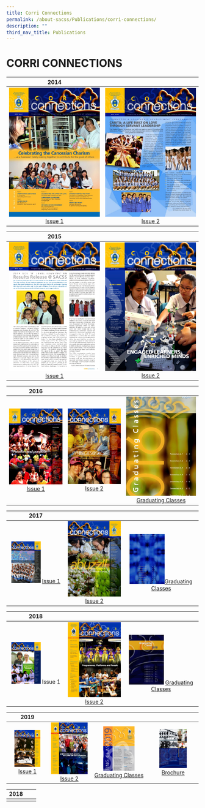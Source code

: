 ```yaml
---
title: Corri Connections
permalink: /about-sacss/Publications/corri-connections/
description: ""
third_nav_title: Publications
---
```

# CORRI CONNECTIONS

|  2014 |   | 
|:---:|:---:|
| ![](/images/About%20us/CORRI%20CONNECTIONS/corri14.jpg) <a href="/files/About%20us/SAC_14_CC-web.pdf" target = "_blank"> Issue 1 </a> | ![](/images/About%20us/CORRI%20CONNECTIONS/sac_corri_14_issue2.jpg) <a href="/files/About%20us/SAC_14_CC2-web.pdf" target = "_blank"> Issue 2 </a>  |

|2015  |   | 
|:---:|:---:|
|![](/images/About%20us/CORRI%20CONNECTIONS/SAC15-CORRI1-web_pages-to-jpg-0001.jpg) <a href="/files/About%20us/SAC15-CORRI1-web.pdf" target = "_blank"> Issue 1 </a>  | ![](/images/About%20us/CORRI%20CONNECTIONS/SAC15-CORRI_2-web_page-0001.jpg) <a href="/files/About%20us/SAC15-CORRI_2-web.pdf" target = "_blank"> Issue 2 </a> | 

|  2016 |   |   |
|:---:|:---:|:---:|
| ![](/images/About%20us/CORRI%20CONNECTIONS/SAC16-CORRI_1-web_pages-to-jpg-0001-724x1024.jpg) <a href="/files/About%20us/SAC16-CORRI_1-web.pdf" target = "_blank"> Issue 1 </a>   | ![](/images/About%20us/CORRI%20CONNECTIONS/SAC16_CC2-web_page-0001-724x1024.jpg) <a href="/files/About%20us/SAC16_CC2-web.pdf" target = "_blank"> Issue 2 </a> | ![](/images/About%20us/CORRI%20CONNECTIONS/SAC16_CC2-IN-web_page-0001.jpg) <a href="/files/About%20us/SAC16_CC2-IN-web.pdf" target = "_blank">Graduating Classes </a> |

|  2017 |   |   |
|:---:|:---:|:---:|
| <img src="/images/About%20us/CORRI%20CONNECTIONS/SAC17-CORRI-1-web-page-001-scaled.jpg" style="width:55%">  <a href="/files/About%20us/SAC17-CORRI-1-web.pdf" target = "_blank"> Issue 1 </a>  | ![](/images/About%20us/CORRI%20CONNECTIONS/SAC17-C2_Pub-web-page-001-724x1024.jpg) <a href="/files/About%20us/SAC17-C2_Pub-web.pdf" target = "_blank"> Issue 2 </a>  | <img src="/images/About%20us/CORRI%20CONNECTIONS/SAC17-CORRI2_Gradweb-page-001-1.jpg" style="width:50%"><a href="/files/About%20us/SAC17-CORRI2_Gradweb.pdf" target = "_blank">Graduating Classes</a>  |



|  2018 |   |   |
|:---:|:---:|:---:|
|<img src="/images/About%20us/CORRI%20CONNECTIONS/SAC18-CORRI-Issue1-app-page-001-2-scaled.jpg" style="width:55%"> Issue 1  | ![](/images/About%20us/CORRI%20CONNECTIONS/SAC18-CORRI_2-Pub-web-page-001-724x1024.jpg) <a href="/files/About%20us/SAC18-CORRI_2-Pub-web.pdf" target = "_blank">Issue 2</a>  |<img src="/images/About%20us/CORRI%20CONNECTIONS/SAC18-CORRI_2-Grad-web-page-001.jpg" style="width:50%"> <a href="/files/About%20us/SAC18-CORRI_2-Grad-web.pdf" target = "_blank">Graduating Classes</a>  |

|  2019 |   |   |   |
|:---:|:---:|:---:|:---:|
| <img src="/images/About%20us/CORRI%20CONNECTIONS/SAC19-CORRI-1-web-page-001-scaled.jpg" style="width:70%"> <a href="/files/About%20us/SAC19-CORRI-1-web.pdf" target = "_blank">Issue 1</a>   |  ![](/images/About%20us/CORRI%20CONNECTIONS/SAC19-CORRI-2-Pub-web-page-001-724x1024.jpg) <a href="/files/About%20us/SAC19-CORRI-2-Pub-web.pdf" target = "_blank">Issue 2</a>  | <img src="/images/About%20us/CORRI%20CONNECTIONS/SAC19-CORRI-2-Grad-web-page-001-1.jpg" style="width:60%"><a href="/files/About%20us/SAC19-CORRI-2-Grad-web.pdf" target = "_blank">Graduating Classes</a>   | <img src="/images/About%20us/CORRI%20CONNECTIONS/SAC19_PubBro-web-MM-page-001.jpg" style="width:60%">  <a href="/files/About%20us/SAC19_PubBro-web-MM.pdf" target = "_blank">Brochure</a> |

|  2018 |   |   |
|:---:|:---:|:---:|
|   |   |   |